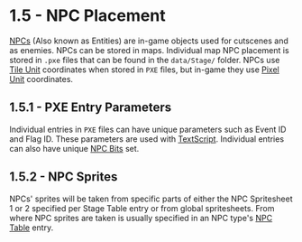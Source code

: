 # 1.5 - NPC Placement

[NPCs](/api/objects/npc/) (Also known as Entities) are in-game objects used for cutscenes and as enemies. NPCs can be stored in maps. Individual map NPC placement is stored in `.pxe` files that can be found in the `data/Stage/` folder. NPCs use [Tile Unit](/api/map/#tile-unit) coordinates when stored in `PXE` files, but in-game they use [Pixel Unit](/api/objects/pixel/) coordinates.

## 1.5.1 - PXE Entry Parameters

Individual entries in `PXE` files can have unique parameters such as Event ID and Flag ID. These parameters are used with [TextScript](/api/tsc/). Individual entries can also have unique [NPC Bits](/api/objects/npc/bits/) set.

## 1.5.2 - NPC Sprites

NPCs' sprites will be taken from specific parts of either the NPC Spritesheet 1 or 2 specified per Stage Table entry or from global spritesheets. From where NPC sprites are taken is usually specified in an NPC type's [NPC Table](/api/objects/npc/id/#npc-table) entry.
